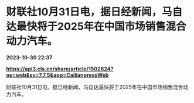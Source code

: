 # 财联社10月31日电，据日经新闻，马自达最快将于2025年在中国市场销售混合动力汽车。

**2023-10-30 22:37**

**https://api3.cls.cn/share/article/1502624?os=web&sv=7.7.5&app=CailianpressWeb**

财联社10月31日电，据日经新闻，马自达最快将于2025年在中国市场销售混合动力汽车。